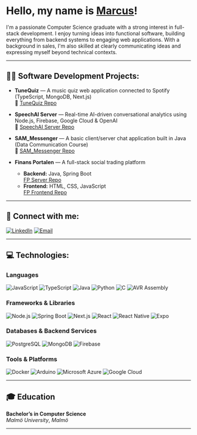 # Hello, my name is [Marcus](https://www.linkedin.com/in/marcus-larsson-a16409249/)!

I'm a passionate Computer Science graduate with a strong interest in full-stack development. I enjoy turning ideas into functional software, building everything from backend systems to engaging web applications. With a background in sales, I'm also skilled at clearly communicating ideas and expressing myself beyond technical contexts.

---

## 👨‍💻 Software Development Projects:

- **TuneQuiz** — A music quiz web application connected to Spotify (TypeScript, MongoDB, Next.js)  
  🎵 [TuneQuiz Repo](https://github.com/marcuslarsson92/tunequiz)

- **SpeechAI Server** — Real-time AI-driven conversational analytics using Node.js, Firebase, Google Cloud & OpenAI  
  🧠 [SpeechAI Server Repo](https://github.com/marcuslarsson92/SpeechAI_Server)

- **SAM_Messenger** — A basic client/server chat application built in Java (Data Communication Course)  
  💬 [SAM_Messenger Repo](https://github.com/marcuslarsson92/SAM_Messenger)

- **Finans Portalen** — A full-stack social trading platform  
  - **Backend:** Java, Spring Boot  
    [FP Server Repo](https://github.com/marcuslarsson92/FP_Server)  
  - **Frontend:** HTML, CSS, JavaScript  
    [FP Frontend Repo](https://github.com/marcuslarsson92/FP_First)

---

## 🤳 Connect with me:

[![LinkedIn](https://img.shields.io/badge/LinkedIn-0077B5?style=for-the-badge&logo=linkedin&logoColor=white)](https://www.linkedin.com/in/marcus-larsson-a16409249/)
[![Email](https://img.shields.io/badge/Email-marcuslarsson92@gmail.com-D14836?style=for-the-badge&logo=gmail&logoColor=white)](mailto:marcuslarsson92@gmail.com)

---

## 💻 Technologies:

### **Languages**
![JavaScript](https://img.shields.io/badge/JAVASCRIPT-F7DF1E?style=for-the-badge&logo=javascript&logoColor=black)
![TypeScript](https://img.shields.io/badge/TYPESCRIPT-3178C6?style=for-the-badge&logo=typescript&logoColor=white)
![Java](https://img.shields.io/badge/JAVA-007396?style=for-the-badge&logo=java&logoColor=white)
![Python](https://img.shields.io/badge/PYTHON-3776AB?style=for-the-badge&logo=python&logoColor=white)
![C](https://img.shields.io/badge/C-A8B9CC?style=for-the-badge&logo=c&logoColor=black)
![AVR Assembly](https://img.shields.io/badge/AVR%20ASSEMBLY-FF5733?style=for-the-badge)

### **Frameworks & Libraries**
![Node.js](https://img.shields.io/badge/NODE.JS-339933?style=for-the-badge&logo=node.js&logoColor=white)
![Spring Boot](https://img.shields.io/badge/SPRING%20BOOT-6DB33F?style=for-the-badge&logo=spring-boot&logoColor=white)
![Next.js](https://img.shields.io/badge/NEXT.JS-000000?style=for-the-badge&logo=next.js&logoColor=white)
![React](https://img.shields.io/badge/REACT-20232A?style=for-the-badge&logo=react&logoColor=61DAFB)
![React Native](https://img.shields.io/badge/REACT%20NATIVE-20232A?style=for-the-badge&logo=react&logoColor=61DAFB)
![Expo](https://img.shields.io/badge/EXPO-000020?style=for-the-badge&logo=expo&logoColor=white)

### **Databases & Backend Services**
![PostgreSQL](https://img.shields.io/badge/POSTGRESQL-316192?style=for-the-badge&logo=postgresql&logoColor=white)
![MongoDB](https://img.shields.io/badge/MONGODB-47A248?style=for-the-badge&logo=mongodb&logoColor=white)
![Firebase](https://img.shields.io/badge/FIREBASE-FFCA28?style=for-the-badge&logo=firebase&logoColor=black)

### **Tools & Platforms**
![Docker](https://img.shields.io/badge/DOCKER-2496ED?style=for-the-badge&logo=docker&logoColor=white)
![Arduino](https://img.shields.io/badge/ARDUINO-00979D?style=for-the-badge&logo=arduino&logoColor=white)
![Microsoft Azure](https://img.shields.io/badge/AZURE-0078D4?style=for-the-badge&logo=microsoftazure&logoColor=white)
![Google Cloud](https://img.shields.io/badge/GOOGLE%20CLOUD-4285F4?style=for-the-badge&logo=googlecloud&logoColor=white)

---

## 🎓 Education

**Bachelor’s in Computer Science**  
*Malmö University*, *Malmö*

---

